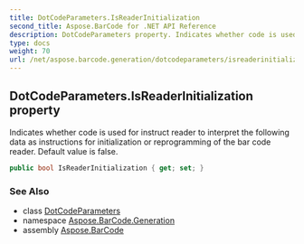 ```yaml
---
title: DotCodeParameters.IsReaderInitialization
second_title: Aspose.BarCode for .NET API Reference
description: DotCodeParameters property. Indicates whether code is used for instruct reader to interpret the following data as instructions for initialization or reprogramming of the bar code reader. Default value is false
type: docs
weight: 70
url: /net/aspose.barcode.generation/dotcodeparameters/isreaderinitialization/
---
```

## DotCodeParameters.IsReaderInitialization property

Indicates whether code is used for instruct reader to interpret the following data as instructions for initialization or reprogramming of the bar code reader. Default value is false.

```csharp
public bool IsReaderInitialization { get; set; }
```

### See Also

* class [DotCodeParameters](../)
* namespace [Aspose.BarCode.Generation](../../../aspose.barcode.generation/)
* assembly [Aspose.BarCode](../../../)


